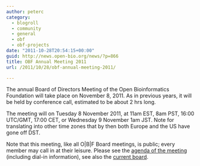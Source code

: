```yaml
---
author: peterc
category:
  - blogroll
  - community
  - general
  - obf
  - obf-projects
date: "2011-10-28T20:54:15+00:00"
guid: http://news.open-bio.org/news/?p=866
title: OBF Annual Meeting 2011
url: /2011/10/28/obf-annual-meeting-2011/

---
```

The annual Board of Directors Meeting of the Open Bioinformatics Foundation will take place on November 8, 2011. As in previous years, it will be held by conference call, estimated to be about 2 hrs long.

The meeting will on Tuesday 8 November 2011, at 11am EST, 8am PST, 16:00 UTC/GMT, 17:00 CET, or Wednesday 9 November 1am JST. Note for translating into other time zones that by then both Europe and the US have gone off DST.

Note that this meeting, like all O\|B\|F Board meetings, is public; every member may call in at their leisure. Please see the [agenda of the meeting](/obf-hugo-test/wiki/Minutes:2011_ConfCall) (including dial-in information), see also the [current board](/obf-hugo-test/wiki/Board).
